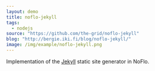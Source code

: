 ```yaml
---
layout: demo
title: noflo-jekyll
tags:
  - nodejs
source: "https://github.com/the-grid/noflo-jekyll"
blog: "http://bergie.iki.fi/blog/noflo-jekyll/"
image: /img/example/noflo-jekyll.png
---
```

Implementation of the [Jekyll](http://jekyllrb.com/) static site generator in NoFlo.
